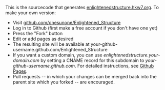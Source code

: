 This is the sourcecode that generates [enlightenedstructure.hkw7.org][].  To make your own version:

* Visit [github.com/onesunone/Enlightened_Structure][]
* Log in to Github (first make a free account if you don't have one yet)
* Press the "Fork" button
* Edit or add pages as desired
* The resulting site will be available at your-github-username.github.com/Enlightened_Structure
* If you want a custom domain, you can use _enlightenedstructure.your-domain.com_ by setting a CNAME record for this subdomain to _your-github-username.github.com_.  For detailed instructions, see [Github Pages].
* Pull requests -- in which your changes can be merged back into the parent site which you forked -- are encouraged.



[enlightenedstructure.hkw7.org]: http://enlightenedstructure.hkw7.org/
[github.com/onesunone/Enlightened_Structure]: https://github.com/onesunone/Enlightened_Structure
[Github Pages]: http://pages.github.com/
